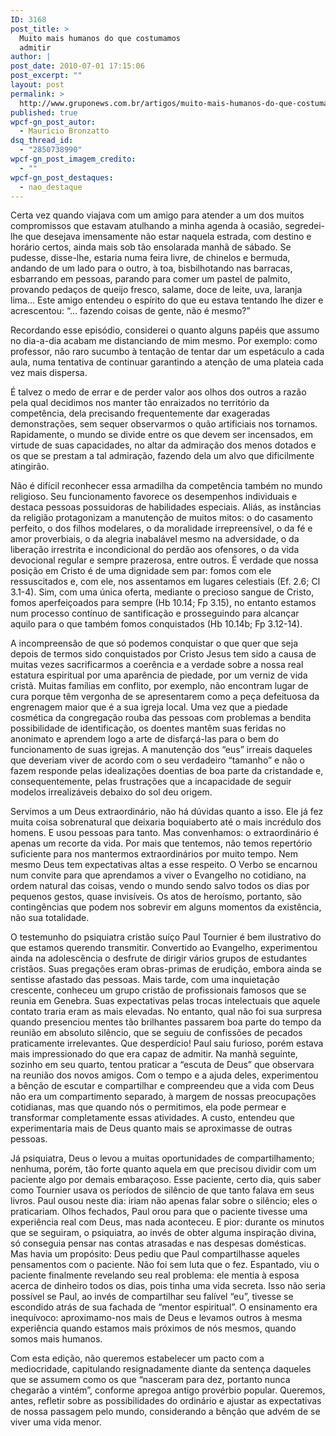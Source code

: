 ```yaml
---
ID: 3168
post_title: >
  Muito mais humanos do que costumamos
  admitir
author: |
post_date: 2010-07-01 17:15:06
post_excerpt: ""
layout: post
permalink: >
  http://www.gruponews.com.br/artigos/muito-mais-humanos-do-que-costumamos-admitir
published: true
wpcf-gn_post_autor:
  - Maurício Bronzatto
dsq_thread_id:
  - "2850738990"
wpcf-gn_post_imagem_credito:
  - ""
wpcf-gn_post_destaques:
  - nao_destaque
---
```

Certa vez quando viajava com um amigo para atender a um dos muitos compromissos que estavam atulhando a minha agenda à ocasião, segredei-lhe que desejava imensamente não estar naquela estrada, com destino e horário certos, ainda mais sob tão ensolarada manhã de sábado. Se pudesse, disse-lhe, estaria numa feira livre, de chinelos e bermuda, andando de um lado para o outro, à toa, bisbilhotando nas barracas, esbarrando em pessoas, parando para comer um pastel de palmito, provando pedaços de queijo fresco, salame, doce de leite, uva, laranja lima... Este amigo entendeu o espírito do que eu estava tentando lhe dizer e acrescentou: “... fazendo coisas de gente, não é mesmo?”

Recordando esse episódio, considerei o quanto alguns papéis que assumo no dia-a-dia acabam me distanciando de mim mesmo. Por exemplo: como professor, não raro sucumbo à tentação de tentar dar um espetáculo a cada aula, numa tentativa de continuar garantindo a atenção de uma plateia cada vez mais dispersa.

É talvez o medo de errar e de perder valor aos olhos dos outros a razão pela qual decidimos nos manter tão enraizados no território da competência, dela precisando frequentemente dar exageradas demonstrações, sem sequer observarmos o quão artificiais nos tornamos. Rapidamente, o mundo se divide entre os que devem ser incensados, em virtude de suas capacidades, no altar da admiração dos menos dotados e os que se prestam a tal admiração, fazendo dela um alvo que dificilmente atingirão.

Não é difícil reconhecer essa armadilha da competência também no mundo religioso. Seu funcionamento favorece os desempenhos individuais e destaca pessoas possuidoras de habilidades especiais. Aliás, as instâncias da religião protagonizam a manutenção de muitos mitos: o do casamento perfeito, o dos filhos modelares, o da moralidade irrepreensível, o da fé e amor proverbiais, o da alegria inabalável mesmo na adversidade, o da liberação irrestrita e incondicional do perdão aos ofensores, o da vida devocional regular e sempre prazerosa, entre outros.
É verdade que nossa posição em Cristo é de uma dignidade sem par: fomos com ele ressuscitados e, com ele, nos assentamos em lugares celestiais (Ef. 2.6; Cl 3.1-4). Sim, com uma única oferta, mediante o precioso sangue de Cristo, fomos aperfeiçoados para sempre (Hb 10.14; Fp 3.15), no entanto estamos num processo contínuo de santificação e prosseguindo para alcançar aquilo para o que também fomos conquistados (Hb 10.14b; Fp 3.12-14).

A incompreensão de que só podemos conquistar o que quer que seja depois de termos sido conquistados por Cristo Jesus tem sido a causa de muitas vezes sacrificarmos a coerência e a verdade sobre a nossa real estatura espiritual por uma aparência de piedade, por um verniz de vida cristã. Muitas famílias em conflito, por exemplo, não encontram lugar de cura porque têm vergonha de se apresentarem como a peça defeituosa da engrenagem maior que é a sua igreja local. Uma vez que a piedade cosmética da congregação rouba das pessoas com problemas a bendita possibilidade de identificação, os doentes mantêm suas feridas no anonimato e aprendem logo a arte de disfarçá-las para o bem do funcionamento de suas igrejas. A manutenção dos “eus” irreais daqueles que deveriam viver de acordo com o seu verdadeiro “tamanho” e não o fazem responde pelas idealizações doentias de boa parte da cristandade e, consequentemente, pelas frustrações que a incapacidade de seguir modelos irrealizáveis debaixo do sol deu origem.

Servimos a um Deus extraordinário, não há dúvidas quanto a isso. Ele já fez muita coisa sobrenatural que deixaria boquiaberto até o mais incrédulo dos homens. E usou pessoas para tanto. Mas convenhamos: o extraordinário é apenas um recorte da vida. Por mais que tentemos, não temos repertório suficiente para nos mantermos extraordinários por muito tempo. Nem mesmo Deus tem expectativas altas a esse respeito. O Verbo se encarnou num convite para que aprendamos a viver o Evangelho no cotidiano, na ordem natural das coisas, vendo o mundo sendo salvo todos os dias por pequenos gestos, quase invisíveis. Os atos de heroísmo, portanto, são contingências que podem nos sobrevir em alguns momentos da existência, não sua totalidade.

O testemunho do psiquiatra cristão suíço Paul Tournier é bem ilustrativo do que estamos querendo transmitir. Convertido ao Evangelho, experimentou ainda na adolescência o desfrute de dirigir vários grupos de estudantes cristãos. Suas pregações eram obras-primas de erudição, embora ainda se sentisse afastado das pessoas. Mais tarde, com uma inquietação crescente, conheceu um grupo cristão de profissionais famosos que se reunia em Genebra. Suas expectativas pelas trocas intelectuais que aquele contato traria eram as mais elevadas. No entanto, qual não foi sua surpresa quando presenciou mentes tão brilhantes passarem boa parte do tempo da reunião em absoluto silêncio, que se seguiu de confissões de pecados praticamente irrelevantes. Que desperdício! Paul saiu furioso, porém estava mais impressionado do que era capaz de admitir. Na manhã seguinte, sozinho em seu quarto, tentou praticar a “escuta de Deus” que observara na reunião dos novos amigos. Com o tempo e a ajuda deles, experimentou a bênção de escutar e compartilhar e compreendeu que a vida com Deus não era um compartimento separado, à margem de nossas preocupações cotidianas, mas que quando nós o permitimos, ela pode permear e transformar completamente essas atividades. A custo, entendeu que experimentaria mais de Deus quanto mais se aproximasse de outras pessoas.

Já psiquiatra, Deus o levou a muitas oportunidades de compartilhamento; nenhuma, porém, tão forte quanto aquela em que precisou dividir com um paciente algo por demais embaraçoso. Esse paciente, certo dia, quis saber como Tournier usava os períodos de silêncio de que tanto falava em seus livros. Paul ousou neste dia: iriam não apenas falar sobre o silêncio; eles o praticariam. Olhos fechados, Paul orou para que o paciente tivesse uma experiência real com Deus, mas nada aconteceu. E pior: durante os minutos que se seguiram, o psiquiatra, ao invés de obter alguma inspiração divina, só conseguia pensar nas contas atrasadas e nas despesas domésticas. Mas havia um propósito: Deus pediu que Paul compartilhasse aqueles pensamentos com o paciente. Não foi sem luta que o fez. Espantado, viu o paciente finalmente revelando seu real problema: ele mentia à esposa acerca de dinheiro todos os dias, pois tinha uma vida secreta. Isso não seria possível se Paul, ao invés de compartilhar seu falível “eu”, tivesse se escondido atrás de sua fachada de “mentor espiritual”. O ensinamento era inequívoco: aproximamo-nos mais de Deus e levamos outros à mesma experiência quando estamos mais próximos de nós mesmos, quando somos mais humanos.

Com esta edição, não queremos estabelecer um pacto com a mediocridade, capitulando resignadamente diante da sentença daqueles que se assumem como os que “nasceram para dez, portanto nunca chegarão a vintém”, conforme apregoa antigo provérbio popular. Queremos, antes, refletir sobre as possibilidades do ordinário e ajustar as expectativas de nossa passagem pelo mundo, considerando a bênção que advém de se viver uma vida menor.